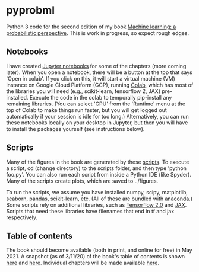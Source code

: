 # pyprobml
Python 3 code for the second edition of my book [Machine learning: a probabilistic perspective](http://people.cs.ubc.ca/~murphyk/MLbook/). This is work in progress, so expect rough edges.

## Notebooks

I have created [Jupyter notebooks](https://github.com/probml/pyprobml/tree/master/notebooks) for some of the chapters (more coming later). When you open a notebook, there will be a button at the top that says 'Open in colab'. If you click on this, it will start a virtual machine (VM) instance on Google Cloud Platform (GCP), running [Colab](https://colab.sandbox.google.com/notebooks/welcome.ipynb),  which has most of the libraries you will need (e.g., scikit-learn, tensorflow 2, JAX) pre-installed. Execute the code in the colab to temporally pip-install any remaining libraries. (You can select 'GPU' from the 'Runtime' menu at the top of Colab to make things run faster, but you will get logged out automatically if your session is idle for too long.) Alternatively, you can run these notebooks locally on your desktop in Jupyter, but then you will have to install the packages yourself (see instructions below).

<!--
* [Introduction](https://nbviewer.jupyter.org/github/probml/pyprobml/blob/master/notebooks/intro/intro.ipynb?flush_cache=true)
-->

## Scripts

Many of the figures in the book are generated by these  [scripts](scripts). To execute a script, cd (change directory) to the scripts folder, and then type 'python foo.py'. You can also run each script from inside a Python IDE (like Spyder).
Many of the scripts create plots, which are saved to ../figures.

To run the scripts, we assume you have installed numpy, scipy, matplotlib, seaborn, pandas, scikit-learn, etc.
(All of these are bundled with [anaconda](https://www.anaconda.com/distribution/).)
Some scripts rely on additional libraries, such as [Tensorflow 2.0](https://www.tensorflow.org/) and [JAX](https://github.com/google/jax). Scripts that need these libraries have filenames that end in tf and jax respectively.

## Table of contents

The book should become available (both in print, and online for free) in May 2021.
A snapshot (as of 3/11/20) of the book's table of contents is shown 
[here](https://github.com/probml/pyprobml/blob/master/toc1-200614.png)
and [here](https://github.com/probml/pyprobml/blob/master/toc2-200614.png).
Individual chapters will be made available
[here](https://github.com/probml/pyprobml/tree/master/chapters). 

 





